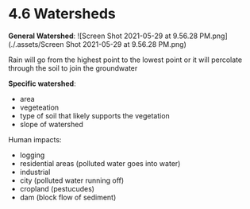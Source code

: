 # 4.6 Watersheds
**General Watershed**: 
![Screen Shot 2021-05-29 at 9.56.28 PM.png](./.assets/Screen Shot 2021-05-29 at 9.56.28 PM.png)

Rain will go from the highest point to the lowest point or it will percolate through the soil to join the groundwater

**Specific watershed**:
- area
- vegeteation
- type of soil that likely supports the vegetation
- slope of watershed

Human impacts:
- logging 
- residential areas (polluted water goes into water)
- industrial 
- city (polluted water running off)
- cropland (pestucudes)
- dam (block flow of sediment)